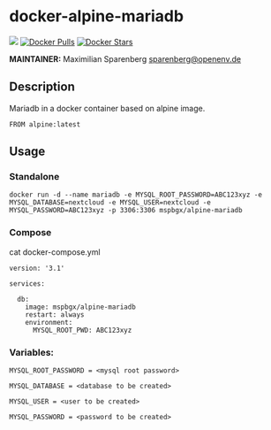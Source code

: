 # docker-alpine-mariadb

[![](https://images.microbadger.com/badges/version/mspbgx/alpine-mariadb.svg)](https://microbadger.com/images/mspbgx/alpine-mariadb "Get your own version badge on microbadger.com")
[![Docker Pulls](https://img.shields.io/docker/pulls/mspbgx/alpine-mariadb.svg)](hub)
[![Docker Stars](https://img.shields.io/docker/stars/mspbgx/alpine-mariadb.svg)](hub)

**MAINTAINER:** Maximilian Sparenberg <sparenberg@openenv.de>


## Description
Mariadb in a docker container based on alpine image.
```
FROM alpine:latest
```

## Usage
### Standalone
```
docker run -d --name mariadb -e MYSQL_ROOT_PASSWORD=ABC123xyz -e MYSQL_DATABASE=nextcloud -e MYSQL_USER=nextcloud -e MYSQL_PASSWORD=ABC123xyz -p 3306:3306 mspbgx/alpine-mariadb
```
### Compose
cat docker-compose.yml
```
version: '3.1'

services:

  db:
    image: mspbgx/alpine-mariadb
    restart: always
    environment:
      MYSQL_ROOT_PWD: ABC123xyz
```
### Variables:
```
MYSQL_ROOT_PASSWORD = <mysql root password>
```
```
MYSQL_DATABASE = <database to be created>
```
```
MYSQL_USER = <user to be created>
```
```
MYSQL_PASSWORD = <password to be created>
```

